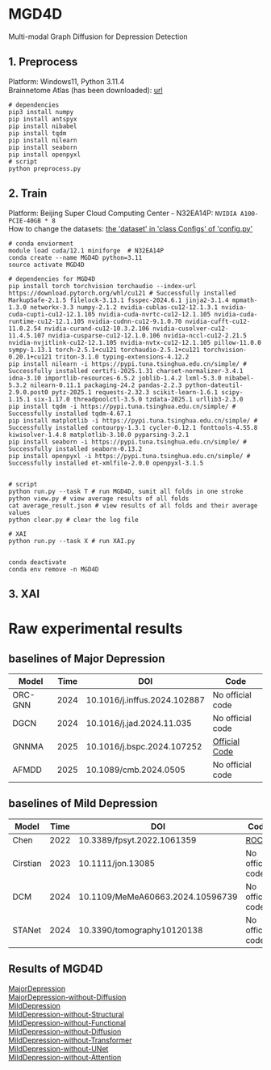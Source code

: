 # MGD4D
Multi-modal Graph Diffusion for Depression Detection

## 1. Preprocess
Platform: Windows11, Python 3.11.4 <br>
Brainnetome Atlas (has been downloaded): [url](https://atlas.brainnetome.org/download.html)

``` shell
# dependencies
pip3 install numpy
pip install antspyx
pip install nibabel
pip install tqdm
pip install nilearn
pip install seaborn
pip install openpyxl
# script
python preprocess.py
```


## 2. Train
Platform: Beijing Super Cloud Computing Center - N32EA14P: `NVIDIA A100-PCIE-40GB * 8` <br>
How to change the datasets: [the 'dataset' in 'class Configs' of 'config.py'](./config.py)

``` shell
# conda enviorment
module load cuda/12.1 miniforge  # N32EA14P
conda create --name MGD4D python=3.11
source activate MGD4D

# dependencies for MGD4D
pip install torch torchvision torchaudio --index-url https://download.pytorch.org/whl/cu121 # Successfully installed MarkupSafe-2.1.5 filelock-3.13.1 fsspec-2024.6.1 jinja2-3.1.4 mpmath-1.3.0 networkx-3.3 numpy-2.1.2 nvidia-cublas-cu12-12.1.3.1 nvidia-cuda-cupti-cu12-12.1.105 nvidia-cuda-nvrtc-cu12-12.1.105 nvidia-cuda-runtime-cu12-12.1.105 nvidia-cudnn-cu12-9.1.0.70 nvidia-cufft-cu12-11.0.2.54 nvidia-curand-cu12-10.3.2.106 nvidia-cusolver-cu12-11.4.5.107 nvidia-cusparse-cu12-12.1.0.106 nvidia-nccl-cu12-2.21.5 nvidia-nvjitlink-cu12-12.1.105 nvidia-nvtx-cu12-12.1.105 pillow-11.0.0 sympy-1.13.1 torch-2.5.1+cu121 torchaudio-2.5.1+cu121 torchvision-0.20.1+cu121 triton-3.1.0 typing-extensions-4.12.2
pip install nilearn -i https://pypi.tuna.tsinghua.edu.cn/simple/ # Successfully installed certifi-2025.1.31 charset-normalizer-3.4.1 idna-3.10 importlib-resources-6.5.2 joblib-1.4.2 lxml-5.3.0 nibabel-5.3.2 nilearn-0.11.1 packaging-24.2 pandas-2.2.3 python-dateutil-2.9.0.post0 pytz-2025.1 requests-2.32.3 scikit-learn-1.6.1 scipy-1.15.1 six-1.17.0 threadpoolctl-3.5.0 tzdata-2025.1 urllib3-2.3.0
pip install tqdm -i https://pypi.tuna.tsinghua.edu.cn/simple/ # Successfully installed tqdm-4.67.1
pip install matplotlib -i https://pypi.tuna.tsinghua.edu.cn/simple/ # Successfully installed contourpy-1.3.1 cycler-0.12.1 fonttools-4.55.8 kiwisolver-1.4.8 matplotlib-3.10.0 pyparsing-3.2.1
pip install seaborn -i https://pypi.tuna.tsinghua.edu.cn/simple/ # Successfully installed seaborn-0.13.2
pip install openpyxl -i https://pypi.tuna.tsinghua.edu.cn/simple/ # Successfully installed et-xmlfile-2.0.0 openpyxl-3.1.5


# script
python run.py --task T # run MGD4D, sumit all folds in one stroke
python view.py # view average results of all folds
cat average_result.json # view results of all folds and their average values
python clear.py # clear the log file

# XAI
python run.py --task X # run XAI.py


conda deactivate
conda env remove -n MGD4D
```


## 3. XAI



# Raw experimental results
## baselines of Major Depression
| Model | Time | DOI | Code | 
| --- | --- | --- | --- |  
|ORC-GNN|2024|10.1016/j.inffus.2024.102887|No official code|
|DGCN|2024|10.1016/j.jad.2024.11.035|No official code|
|GNNMA|2025|10.1016/j.bspc.2024.107252|[Official Code](https://github.com/siwei9898/GNNMA)|
|AFMDD|2025|10.1089/cmb.2024.0505|No official code|

## baselines of Mild Depression
| Model | Time | DOI | Code | 
| --- | --- | --- | --- |  
|Chen|2022|10.3389/fpsyt.2022.1061359|[ROCA](https://github.com/Luoyu-Wang/ROCA)|
|Cirstian|2023|10.1111/jon.13085|No official code|
|DCM|2024|10.1109/MeMeA60663.2024.10596739|No official code|
|STANet|2024|10.3390/tomography10120138|No official code|

## Results of MGD4D
[MajorDepression](./OriginalExperimentalData/MajorDepression/MGD4D.json)<br>
[MajorDepression-without-Diffusion](./OriginalExperimentalData/MajorDepression/MGD4D-D.json)<br>
[MildDepression](./OriginalExperimentalData/MildDepression/MGD4D.json)<br>
[MildDepression-without-Structural](./OriginalExperimentalData/MildDepression/MGD4D-S.json)<br>
[MildDepression-without-Functional](./OriginalExperimentalData/MildDepression/MGD4D-F.json)<br>
[MildDepression-without-Diffusion](./OriginalExperimentalData/MildDepression/MGD4D-D.json)<br>
[MildDepression-without-Transformer](./OriginalExperimentalData/MildDepression/MGD4D-T.json)<br>
[MildDepression-without-UNet](./OriginalExperimentalData/MildDepression/MGD4D-U.json)<br>
[MildDepression-without-Attention](./OriginalExperimentalData/MildDepression/MGD4D-A.json)<br>